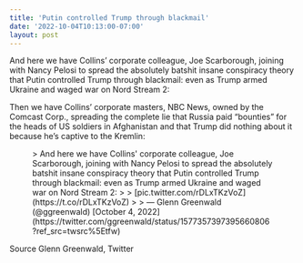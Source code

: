 ```yaml
---
title: 'Putin controlled Trump through blackmail'
date: '2022-10-04T10:13:00-07:00'
layout: post
---
```


And here we have Collins’ corporate colleague, Joe Scarborough, joining with Nancy Pelosi to spread the absolutely batshit insane conspiracy theory that Putin controlled Trump through blackmail: even as Trump armed Ukraine and waged war on Nord Stream 2:

Then we have Collins’ corporate masters, NBC News, owned by the Comcast Corp., spreading the complete lie that Russia paid “bounties” for the heads of US soldiers in Afghanistan and that Trump did nothing about it because he’s captive to the Kremlin:

<figure class="wp-block-embed is-type-rich is-provider-twitter wp-block-embed-twitter"><div class="wp-block-embed__wrapper">> And here we have Collins' corporate colleague, Joe Scarborough, joining with Nancy Pelosi to spread the absolutely batshit insane conspiracy theory that Putin controlled Trump through blackmail: even as Trump armed Ukraine and waged war on Nord Stream 2:  
>   
>  [pic.twitter.com/rDLxTKzVoZ](https://t.co/rDLxTKzVoZ)
> 
> — Glenn Greenwald (@ggreenwald) [October 4, 2022](https://twitter.com/ggreenwald/status/1577357397395660806?ref_src=twsrc%5Etfw)

<script async="" charset="utf-8" src="https://platform.twitter.com/widgets.js"></script></div></figure>Source Glenn Greenwald, Twitter